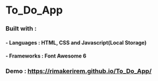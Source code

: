 # To_Do_App


### Built with :
####	- Languages : HTML, CSS and Javascript(Local Storage)
####	- Frameworks : Font Awesome 6


### Demo : https://rimakerirem.github.io/To_Do_App/
